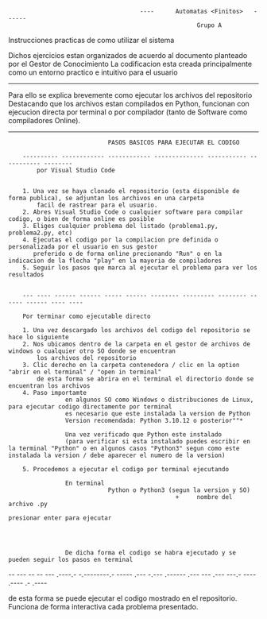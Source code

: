 

                                         ----      Automatas <Finitos>   ------
                                                         Grupo A


Instrucciones practicas de como utilizar el sistema                                          


Dichos ejercicios estan organizados de acuerdo al documento planteado por el Gestor de Conocimiento
La codificacion esta creada principalmente como un entorno practico e intuitivo para el usuario 

----------------------------------------------------------------------------------
Para ello se explica brevemente como ejecutar los archivos del repositorio
Destacando que los archivos estan compilados en Python, funcionan con ejecucion directa por terminal o por compilador
(tanto de Software como compiladores Online).

---------- ------------- ----------- ---------- ---------- ----------- ------------

                                PASOS BASICOS PARA EJECUTAR EL CODIGO

        ---------- ------------ ------------ -------------- ----------- ----------- --------
            por Visual Studio Code


        1. Una vez se haya clonado el repositorio (esta disponible de forma publica), se adjuntan los archivos en una carpeta
            facil de rastrear para el usuario.
        2. Abres Visual Studio Code o cualquier software para compilar codigo, o bien de forma online es posible
        3. Eliges cualquier problema del listado (problema1.py, problema2.py, etc)
        4. Ejecutas el codigo por la compilacion pre definida o personalizada por el usuario en sus gestor 
           preferido o de forma online precionando "Run" o en la indicacion de la flecha "play" en la mayoria de compiladores 
        5. Seguir los pasos que marca al ejecutar el problema para ver los resultados


        --- ---- ------ ------ ----- ------ -------- --------- -------- ------ ------ ---- ----

        Por terminar como ejecutable directo

        1. Una vez descargado los archivos del codigo del repositorio se hace lo siguiente
        2. Nos ubicamos dentro de la carpeta en el gestor de archivos de windows o cualquier otro SO donde se encuentran 
            los archivos del repositorio   
        3. Clic derecho en la carpeta contenedora / clic en la option "abrir en el terminal" / "open in terminal"
            de esta forma se abrira en el terminal el directorio donde se encuentran los archivos
        4. Paso importamte
                    en algunos SO como Windows o distribuciones de Linux, para ejecutar codigo directamente por terminal
                    es necesario que este instalada la version de Python
                    Version recomendada: Python 3.10.12 o posterior""*

                    Una vez verificado que Python este instalado
                    (para verificar si esta instalado puedes escribir en la terminal "Python" o en algunos casos "Python3" segun como este instalada la version / debe aparecer el numero de la version)

        5. Procedemos a ejecutar el codigo por terminal ejecutando 

                    En terminal
                                Python o Python3 (segun la version y SO)
                                                   +     nombre del archivo .py
                                                                             presionar enter para ejecutar




                    De dicha forma el codigo se habra ejecutado y se pueden seguir los pasos en terminal


   -- --- -- -- --- .----.- -.--------.- ----- .--- -.--- .------ .--- --- .--- ---.- ---- .---- .- .---- 


   de esta forma se puede ejecutar el codigo mostrado en el repositorio. Funciona de forma interactiva cada problema presentado.                                                                                                          


